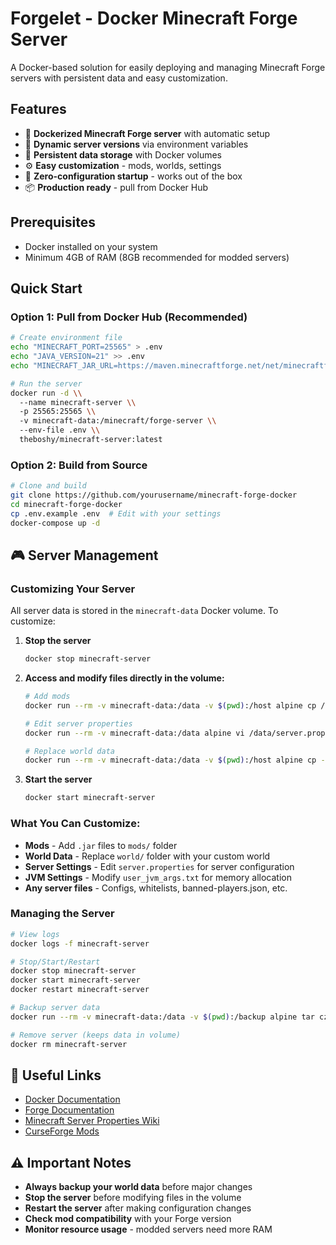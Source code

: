 # Forgelet - Docker Minecraft Forge Server

A Docker-based solution for easily deploying and managing Minecraft Forge servers with persistent data and easy customization.

## Features
- 🐳 **Dockerized Minecraft Forge server** with automatic setup
- 🔄 **Dynamic server versions** via environment variables
- 💾 **Persistent data storage** with Docker volumes
- ⚙️ **Easy customization** - mods, worlds, settings
- 🚀 **Zero-configuration startup** - works out of the box
- 📦 **Production ready** - pull from Docker Hub

## Prerequisites
- Docker installed on your system
- Minimum 4GB of RAM (8GB recommended for modded servers)

## Quick Start

### Option 1: Pull from Docker Hub (Recommended)
```bash
# Create environment file
echo "MINECRAFT_PORT=25565" > .env
echo "JAVA_VERSION=21" >> .env  
echo "MINECRAFT_JAR_URL=https://maven.minecraftforge.net/net/minecraftforge/forge/1.20.1-47.4.0/forge-1.20.1-47.4.0-installer.jar" >> .env

# Run the server
docker run -d \\
  --name minecraft-server \\
  -p 25565:25565 \\
  -v minecraft-data:/minecraft/forge-server \\
  --env-file .env \\
  theboshy/minecraft-server:latest
```

### Option 2: Build from Source
```bash
# Clone and build
git clone https://github.com/yourusername/minecraft-forge-docker
cd minecraft-forge-docker
cp .env.example .env  # Edit with your settings
docker-compose up -d
```

## 🎮 Server Management

### Customizing Your Server
All server data is stored in the `minecraft-data` Docker volume. To customize:

1. **Stop the server**
   ```bash
   docker stop minecraft-server
   ```

2. **Access and modify files directly in the volume:**
   ```bash
   # Add mods
   docker run --rm -v minecraft-data:/data -v $(pwd):/host alpine cp /host/your-mod.jar /data/mods/
   
   # Edit server properties
   docker run --rm -v minecraft-data:/data alpine vi /data/server.properties
   
   # Replace world data
   docker run --rm -v minecraft-data:/data -v $(pwd):/host alpine cp -r /host/your-world /data/world
   ```

3. **Start the server**
   ```bash
   docker start minecraft-server
   ```

### What You Can Customize:
- **Mods** - Add `.jar` files to `mods/` folder
- **World Data** - Replace `world/` folder with your custom world
- **Server Settings** - Edit `server.properties` for server configuration
- **JVM Settings** - Modify `user_jvm_args.txt` for memory allocation
- **Any server files** - Configs, whitelists, banned-players.json, etc.

### Managing the Server
```bash
# View logs
docker logs -f minecraft-server

# Stop/Start/Restart
docker stop minecraft-server
docker start minecraft-server
docker restart minecraft-server

# Backup server data
docker run --rm -v minecraft-data:/data -v $(pwd):/backup alpine tar czf /backup/minecraft-backup.tar.gz -C /data .

# Remove server (keeps data in volume)
docker rm minecraft-server
```

## 🔗 Useful Links
- [Docker Documentation](https://docs.docker.com/)
- [Forge Documentation](https://docs.minecraftforge.net/)
- [Minecraft Server Properties Wiki](https://minecraft.fandom.com/wiki/Server.properties)
- [CurseForge Mods](https://www.curseforge.com/minecraft/mc-mods)

## ⚠️ Important Notes
- **Always backup your world data** before major changes
- **Stop the server** before modifying files in the volume
- **Restart the server** after making configuration changes
- **Check mod compatibility** with your Forge version
- **Monitor resource usage** - modded servers need more RAM
